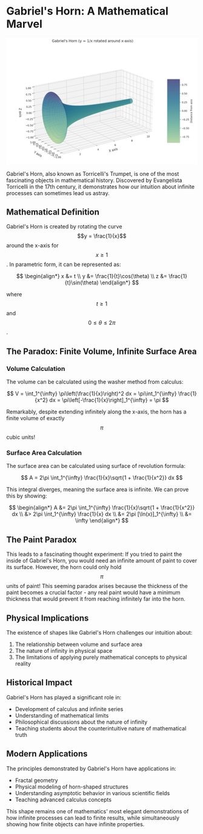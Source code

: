 # Gabriel's Horn: A Mathematical Marvel

![Gabriel's Horn](./../images/gabriels_horn.png)

Gabriel's Horn, also known as Torricelli's Trumpet, is one of the most fascinating objects in mathematical history. Discovered by Evangelista Torricelli in the 17th century, it demonstrates how our intuition about infinite processes can sometimes lead us astray.

## Mathematical Definition

Gabriel's Horn is created by rotating the curve $$y = \frac{1}{x}$$ around the x-axis for $$x \geq 1$$. In parametric form, it can be represented as:

$$
\begin{align*}
x &= t \\
y &= \frac{1}{t}\cos(\theta) \\
z &= \frac{1}{t}\sin(\theta)
\end{align*}
$$

where $$t \geq 1$$ and $$0 \leq \theta \leq 2\pi$$.

## The Paradox: Finite Volume, Infinite Surface Area

### Volume Calculation

The volume can be calculated using the washer method from calculus:

$$
V = \int_1^{\infty} \pi\left(\frac{1}{x}\right)^2 dx = \pi\int_1^{\infty} \frac{1}{x^2} dx = \pi\left[-\frac{1}{x}\right]_1^{\infty} = \pi
$$

Remarkably, despite extending infinitely along the x-axis, the horn has a finite volume of exactly $$\pi$$ cubic units!

### Surface Area Calculation

The surface area can be calculated using surface of revolution formula:

$$
A = 2\pi \int_1^{\infty} \frac{1}{x}\sqrt{1 + \frac{1}{x^2}} dx
$$

This integral diverges, meaning the surface area is infinite. We can prove this by showing:

$$
\begin{align*}
A &= 2\pi \int_1^{\infty} \frac{1}{x}\sqrt{1 + \frac{1}{x^2}} dx \\
&> 2\pi \int_1^{\infty} \frac{1}{x} dx \\
&= 2\pi [\ln(x)]_1^{\infty} \\
&= \infty
\end{align*}
$$

## The Paint Paradox

This leads to a fascinating thought experiment: If you tried to paint the inside of Gabriel's Horn, you would need an infinite amount of paint to cover its surface. However, the horn could only hold $$\pi$$ units of paint! This seeming paradox arises because the thickness of the paint becomes a crucial factor - any real paint would have a minimum thickness that would prevent it from reaching infinitely far into the horn.

## Physical Implications

The existence of shapes like Gabriel's Horn challenges our intuition about:

1. The relationship between volume and surface area
2. The nature of infinity in physical space
3. The limitations of applying purely mathematical concepts to physical reality

## Historical Impact

Gabriel's Horn has played a significant role in:

- Development of calculus and infinite series
- Understanding of mathematical limits
- Philosophical discussions about the nature of infinity
- Teaching students about the counterintuitive nature of mathematical truth

## Modern Applications

The principles demonstrated by Gabriel's Horn have applications in:

- Fractal geometry
- Physical modeling of horn-shaped structures
- Understanding asymptotic behavior in various scientific fields
- Teaching advanced calculus concepts

This shape remains one of mathematics' most elegant demonstrations of how infinite processes can lead to finite results, while simultaneously showing how finite objects can have infinite properties.
